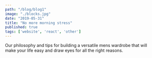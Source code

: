 ```yaml
---
path: "/blog/blog1"
image: "./blocks.jpg"
date: "2019-05-31"
title: "No more morning stress"
published: true
tags: ['website', 'react', 'other']
---
```


Our philosophy and tips for building a versatile mens wardrobe that will make your life easy and draw eyes for all the right reasons.